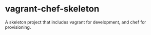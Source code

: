 vagrant-chef-skeleton
=====================

A skeleton project that includes vagrant for development, and chef for provisioning.
